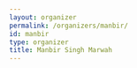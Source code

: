 ```yaml
---
layout: organizer
permalink: /organizers/manbir/
id: manbir
type: organizer
title: Manbir Singh Marwah 
---
```


